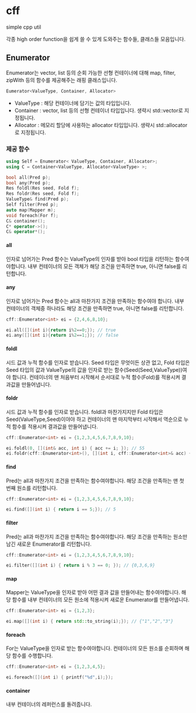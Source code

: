 # cff
simple cpp util

각종 high order function을 쉽게 쓸 수 있게 도와주는 함수들, 클래스들 모음입니다.

## Enumerator

Enumerator는 vector, list 등의 순회 가능한 선형 컨테이너에 대해 map, filter, zipWith 등의 함수를 제공해주는 래핑 클래스입니다.

```C++
Eumerator<ValueType, Container, Allocator>
```

- ValueType : 해당 컨테이너에 담기는 값의 타입입니다.
- Container : vector, list 등의 선형 컨테이너 타입입니다. 생략시 std::vector로 지정됩니다.
- Allocator : 메모리 할당에 사용하는 allocator 타입입니다. 생략시 std::allocator로 지정됩니다.

### 제공 함수

```C++
using Self = Enumerator< ValueType, Container, Allocator>;
using C = Container<ValueType, Allocator<ValueType> >;

bool all(Pred p);
bool any(Pred p);
Res foldl(Res seed, Fold f);
Res foldr(Res seed, Fold f);
ValueType& find(Pred p);
Self filter(Pred p);
auto map(Mapper m);
void foreach(For f);
C& container();
C* operator->();
C& operator*();
```

#### all
인자로 넘어가는 Pred 함수는 ValueType의 인자를 받아 bool 타입을 리턴하는 함수여야합니다. 내부 컨테이너의 모든 객체가 해당 조건을 만족하면 true, 아니면 false를 리턴합니다.

#### any
인자로 넘어가는 Pred 함수는 all과 마찬가지 조건을 만족하는 함수여야 합니다. 내부 컨테이너의 객체중 하나라도 해당 조건을 만족하면 true, 아니면 false를 리턴합니다.

```C++
cff::Enumerator<int> ei = {2,4,6,8,10};

ei.all([](int i){return i%2==0;}); // true
ei.any([](int i){return i%2==1;}); // false
```

#### foldl
시드 값과 누적 함수를 인자로 받습니다. Seed 타입은 무엇이든 상관 없고, Fold 타입은 Seed 타입의 값과 ValueType의 값을 인자로 받는 함수(Seed(Seed,ValueType))여야 합니다. 컨테이너의 맨 처음부터 시작해서 순서대로 누적 함수(Fold)를 적용시켜 결과값을 만들어냅니다.

#### foldr
 시드 값과 누적 함수를 인자로 받습니다. foldl과 마찬가지지만 Fold 타입은 Seed(ValueType,Seed)이야야 하고 컨테이너의 맨 마지막부터 시작해서 역순으로 누적 함수를 적용시켜 결과값을 만들어냅니다.

```C++
cff::Enumerator<int> ei = {1,2,3,4,5,6,7,8,9,10};

ei.foldl(0, [](int& acc, int i) { acc += i; }); // 55
ei.foldr(cff::Enumerator<int>(), [](int i, cff::Enumerator<int>& acc) { acc->push_back(i); }); // {10,9,8,7,6,5,4,3,2,1}
```

#### find 
Pred는 all과 마찬가지 조건을 만족하는 함수여야합니다. 해당 조건을 만족하는 맨 첫 번째 원소를 리턴합니다. 

```C++
cff::Enumerator<int> ei = {1,2,3,4,5,6,7,8,9,10};

ei.find([](int i) { return i == 5;}); // 5
```

#### filter
Pred는 all과 마찬가지 조건을 만족하는 함수여야합니다. 해당 조건을 만족하는 원소만 남긴 새로운 Enumerator를 리턴합니다.

```C++
cff::Enumerator<int> ei = {1,2,3,4,5,6,7,8,9,10};

ei.filter([](int i) { return i % 3 == 0; }); // {0,3,6,9}
```

#### map
Mapper는 ValueType을 인자로 받아 어떤 결과 값을 만들어내는 함수여야합니다. 해당 함수를 내부 컨테이너의 모든 원소에 적용시켜 새로운 Enumerator를 만들어냅니다.

```C++
cff::Enumerator<int> ei = {1,2,3};

ei.map([](int i) { return std::to_string(i);}); // {"1","2","3"}
```

#### foreach
For는 ValueType을 인자로 받는 함수여야합니다. 컨테이너의 모든 원소를 순회하며 해당 함수를 수행합니다.

```C++
cff::Enumerator<int> ei = {1,2,3,4,5};

ei.foreach([](int i) { printf("%d",i);});
```

#### container
내부 컨테이너의 레퍼런스를 돌려줍니다.

